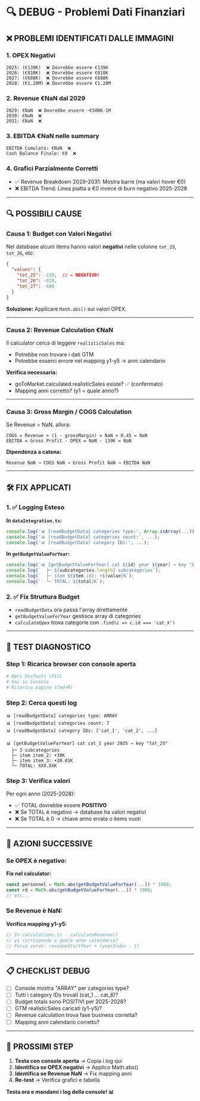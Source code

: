 # 🔍 DEBUG - Problemi Dati Finanziari

## ❌ PROBLEMI IDENTIFICATI DALLE IMMAGINI

### 1. **OPEX Negativi**
```
2025: (€139K)  ❌ Dovrebbe essere €139K
2026: (€810K)  ❌ Dovrebbe essere €810K
2027: (€688K)  ❌ Dovrebbe essere €688K
2028: (€1.28M) ❌ Dovrebbe essere €1.28M
```

### 2. **Revenue €NaN dal 2029**
```
2029: €NaN  ❌ Dovrebbe essere ~€500K-1M
2030: €NaN  ❌
2031: €NaN  ❌
```

### 3. **EBITDA €NaN nelle summary**
```
EBITDA Cumulato: €NaN  ❌
Cash Balance Finale: €0  ❌
```

### 4. **Grafici Parzialmente Corretti**
- ✅ Revenue Breakdown 2029-2031: Mostra barre (ma valori hover €0)
- ❌ EBITDA Trend: Linea piatta a €0 invece di burn negativo 2025-2028

---

## 🔍 POSSIBILI CAUSE

### Causa 1: Budget con Valori Negativi
Nel database alcuni items hanno valori **negativi** nelle colonne `tot_25`, `tot_26`, etc:
```json
{
  "values": {
    "tot_25": -139,  // ← NEGATIVO!
    "tot_26": -810,
    "tot_27": -688
  }
}
```

**Soluzione:** Applicare `Math.abs()` sui valori OPEX.

---

### Causa 2: Revenue Calculation €NaN
Il calculator cerca di leggere `realisticSales` ma:
- Potrebbe non trovare i dati GTM
- Potrebbe esserci errore nel mapping y1-y5 → anni calendario

**Verifica necessaria:**
- goToMarket.calculated.realisticSales esiste? ✅ (confermato)
- Mapping anni corretto? (y1 = quale anno?)

---

### Causa 3: Gross Margin / COGS Calculation
Se Revenue = NaN, allora:
```
COGS = Revenue × (1 - grossMargin) = NaN × 0.45 = NaN
EBITDA = Gross Profit - OPEX = NaN - 139K = NaN
```

**Dipendenza a catena:**
```
Revenue NaN → COGS NaN → Gross Profit NaN → EBITDA NaN
```

---

## 🛠️ FIX APPLICATI

### 1. ✅ **Logging Esteso**

**In `dataIntegration.ts`:**
```typescript
console.log('📊 [readBudgetData] categories type:', Array.isArray(...));
console.log('📊 [readBudgetData] categories count:', ...);
console.log('📊 [readBudgetData] category IDs:', ...);
```

**In `getBudgetValueForYear`:**
```typescript
console.log(`📊 [getBudgetValueForYear] cat ${id} year ${year} → key "${yearKey}"`);
console.log(`  ├─ ${subcategories.length} subcategories`);
console.log(`  ├─ item ${item.id}: +${value}K`);
console.log(`  └─ TOTAL: ${total}K`);
```

### 2. ✅ **Fix Struttura Budget**
- `readBudgetData` ora passa l'array direttamente
- `getBudgetValueForYear` gestisce array di categories
- `calculateOpex` trova categorie con `.find(c => c.id === 'cat_X')`

---

## 🧪 TEST DIAGNOSTICO

### **Step 1: Ricarica browser con console aperta**
```bash
# Apri DevTools (F12)
# Vai su Console
# Ricarica pagina (Cmd+R)
```

### **Step 2: Cerca questi log**
```
📊 [readBudgetData] categories type: ARRAY
📊 [readBudgetData] categories count: 7
📊 [readBudgetData] category IDs: ['cat_1', 'cat_2', ...]

📊 [getBudgetValueForYear] cat cat_1 year 2025 → key "tot_25"
  ├─ 3 subcategories
  ├─ item item_2: +30K
  ├─ item item_3: +20.01K
  └─ TOTAL: XXX.XXK
```

### **Step 3: Verifica valori**
Per ogni anno (2025-2028):
- ✅ TOTAL dovrebbe essere **POSITIVO**
- ❌ Se TOTAL è negativo → database ha valori negativi
- ❌ Se TOTAL è 0 → chiave anno errata o items vuoti

---

## 🎯 AZIONI SUCCESSIVE

### Se OPEX è negativo:
**Fix nel calculator:**
```typescript
const personnel = Math.abs(getBudgetValueForYear(...)) * 1000;
const rd = Math.abs(getBudgetValueForYear(...)) * 1000;
// etc...
```

### Se Revenue è NaN:
**Verifica mapping y1-y5:**
```typescript
// In calculations.ts - calculateRevenue()
// y1 corrisponde a quale anno calendario?
// Forse serve: revenueStartYear + (yearIndex - 1)
```

---

## 📋 CHECKLIST DEBUG

- [ ] Console mostra "ARRAY" per categories type?
- [ ] Tutti i category IDs trovati (cat_1 ... cat_6)?
- [ ] Budget totals sono POSITIVI per 2025-2028?
- [ ] GTM realisticSales caricati (y1-y5)?
- [ ] Revenue calculation trova fase business corretta?
- [ ] Mapping anni calendario corretto?

---

## 🚀 PROSSIMI STEP

1. **Testa con console aperta** → Copia i log qui
2. **Identifica se OPEX negativi** → Applico Math.abs()
3. **Identifica se Revenue NaN** → Fix mapping anni
4. **Re-test** → Verifica grafici e tabella

**Testa ora e mandami i log della console! 📊**
